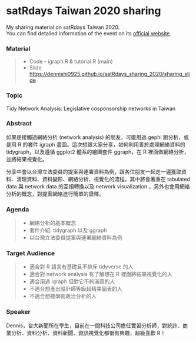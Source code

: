 # satRdays Taiwan 2020 sharing

My sharing material on satRdays Taiwan 2020.   
You can find detailed information of the event on its [official website](https://taiwan2020.satrdays.org/).

### Material
> * Code - igraph.R & tutorial.R (main)
> * Slide https://dennishi0925.github.io/satRdays_sharing_2020/sharing_slide

### Topic
Tidy Network Analysis: Legislative cosponsorship networks in Taiwan 

### Abstract
如果是接觸過網絡分析 (network analysis) 的朋友，可能用過 gephi 跑分析，或是用 R 的套件 igraph 畫圖。這次想跟大家分享，如何利用善於處理網絡資料的 tidygraph，以及遵循 ggplot2 體系的繪圖套件 ggraph，在 R 裡面做網絡分析，並將結果視覺化。   

分享中會以台灣立法委員的提案與連署資料為例，跟各位朋友一起走一遍獲取資料、清理資料、資料變形、網絡分析、視覺化的流程，其中將會著重在 tabulated data 與 network data 的互相轉換以及 network visualization ，另外也會用網絡分析的概念，對提案網絡進行簡單的詮釋。

### Agenda
> * 網絡分析的基本概念
> * 套件介紹: tidygraph 以及 ggraph
> * 以台灣立法委員提案與連署網絡資料為例

### Target Audience
> * 適合對 R 語言有基礎且不排斥 tidyverse 的人
> * 適合對 network analysis 有了解想在 R 裡面將結果視覺化的人
> * 適合用過 igraph 但對它不夠滿意的人
> * 不適合想產出設計師等級超精美圖表的人
> * 不適合想聽學術政治分析的人

### Speaker
Dennis，台大新聞所在學生，目前在一間科技公司擔任實習分析師，對統計、商業分析、資料分析、資料新聞、資訊視覺化都很有興趣，超級喜歡 R！


